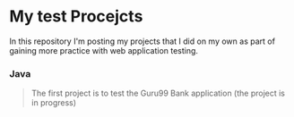 # My test Procejcts
In this repository I'm posting my projects that I did on my own as part of gaining more practice with web application testing.

### Java
> The first project is to test the Guru99 Bank application (the project is in progress)